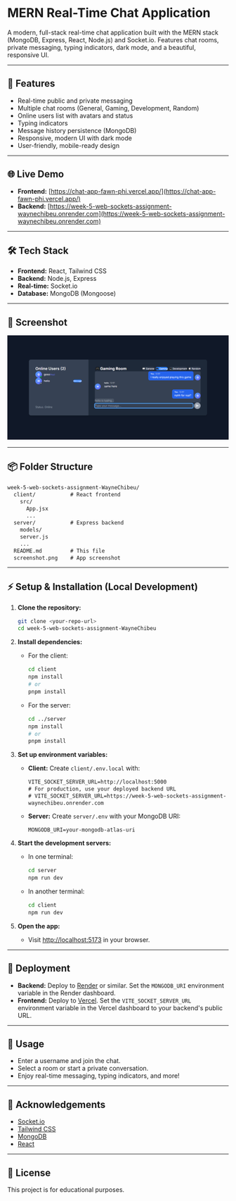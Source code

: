 # MERN Real-Time Chat Application

A modern, full-stack real-time chat application built with the MERN stack (MongoDB, Express, React, Node.js) and Socket.io. Features chat rooms, private messaging, typing indicators, dark mode, and a beautiful, responsive UI.

---

## 🚀 Features
- Real-time public and private messaging
- Multiple chat rooms (General, Gaming, Development, Random)
- Online users list with avatars and status
- Typing indicators
- Message history persistence (MongoDB)
- Responsive, modern UI with dark mode
- User-friendly, mobile-ready design

---

## 🌐 Live Demo
- **Frontend:** [https://chat-app-fawn-phi.vercel.app/](https://chat-app-fawn-phi.vercel.app/)
- **Backend:** [https://week-5-web-sockets-assignment-waynechibeu.onrender.com](https://week-5-web-sockets-assignment-waynechibeu.onrender.com)

---

## 🛠️ Tech Stack
- **Frontend:** React, Tailwind CSS
- **Backend:** Node.js, Express
- **Real-time:** Socket.io
- **Database:** MongoDB (Mongoose)

---

## 📸 Screenshot

![Chat App Screenshot](./screenshot.png)

---

## 📦 Folder Structure
```
week-5-web-sockets-assignment-WayneChibeu/
  client/           # React frontend
    src/
      App.jsx
      ...
  server/           # Express backend
    models/
    server.js
    ...
  README.md         # This file
  screenshot.png    # App screenshot
```

---

## ⚡ Setup & Installation (Local Development)

1. **Clone the repository:**
   ```bash
   git clone <your-repo-url>
   cd week-5-web-sockets-assignment-WayneChibeu
   ```

2. **Install dependencies:**
   - For the client:
     ```bash
     cd client
     npm install
     # or
     pnpm install
     ```
   - For the server:
     ```bash
     cd ../server
     npm install
     # or
     pnpm install
     ```

3. **Set up environment variables:**
   - **Client:** Create `client/.env.local` with:
     ```env
     VITE_SOCKET_SERVER_URL=http://localhost:5000
     # For production, use your deployed backend URL
     # VITE_SOCKET_SERVER_URL=https://week-5-web-sockets-assignment-waynechibeu.onrender.com
     ```
   - **Server:** Create `server/.env` with your MongoDB URI:
     ```env
     MONGODB_URI=your-mongodb-atlas-uri
     ```

4. **Start the development servers:**
   - In one terminal:
     ```bash
     cd server
     npm run dev
     ```
   - In another terminal:
     ```bash
     cd client
     npm run dev
     ```

5. **Open the app:**
   - Visit [http://localhost:5173](http://localhost:5173) in your browser.

---

## 🚀 Deployment

- **Backend:** Deploy to [Render](https://render.com/) or similar. Set the `MONGODB_URI` environment variable in the Render dashboard.
- **Frontend:** Deploy to [Vercel](https://vercel.com/). Set the `VITE_SOCKET_SERVER_URL` environment variable in the Vercel dashboard to your backend's public URL.

---

## 📖 Usage
- Enter a username and join the chat.
- Select a room or start a private conversation.
- Enjoy real-time messaging, typing indicators, and more!

---

## 🙏 Acknowledgements
- [Socket.io](https://socket.io/)
- [Tailwind CSS](https://tailwindcss.com/)
- [MongoDB](https://www.mongodb.com/)
- [React](https://react.dev/)

---

## 📄 License
This project is for educational purposes.
